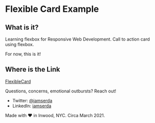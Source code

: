 # Flexible Card Example

## What is it?

Learning flexbox for Responsive Web Development. Call to action card using flexbox.

For now, this is it!

## Where is the Link

<a href="https://iamserda.github.io/flexboxcardexample" target="_blank">FlexibleCard</a>

Questions, concerns, emotional outbursts? Reach out!

- Twitter: <a href="https://twitter.com/iamserda">@iamserda</a>
- LinkedIn: <a href="https://linkedin.com/in/iamserda" target="_blank">iamserda</a>

Made with ❤️ in Inwood, NYC. Circa March 2021.
